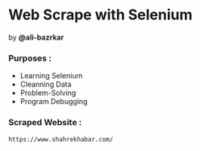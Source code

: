 # Web Scrape with Selenium
by **@ali-bazrkar**

### Purposes :
- Learning Selenium
- Cleanning Data
- Problem-Solving
- Program Debugging

### Scraped Website :
```https://www.shahrekhabar.com/```
